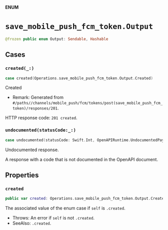 **ENUM**

# `save_mobile_push_fcm_token.Output`

```swift
@frozen public enum Output: Sendable, Hashable
```

## Cases
### `created(_:)`

```swift
case created(Operations.save_mobile_push_fcm_token.Output.Created)
```

Created

- Remark: Generated from `#/paths//channels/mobile_push/fcm/tokens/post(save_mobile_push_fcm_token)/responses/201`.

HTTP response code: `201 created`.

### `undocumented(statusCode:_:)`

```swift
case undocumented(statusCode: Swift.Int, OpenAPIRuntime.UndocumentedPayload)
```

Undocumented response.

A response with a code that is not documented in the OpenAPI document.

## Properties
### `created`

```swift
public var created: Operations.save_mobile_push_fcm_token.Output.Created
```

The associated value of the enum case if `self` is `.created`.

- Throws: An error if `self` is not `.created`.
- SeeAlso: `.created`.
